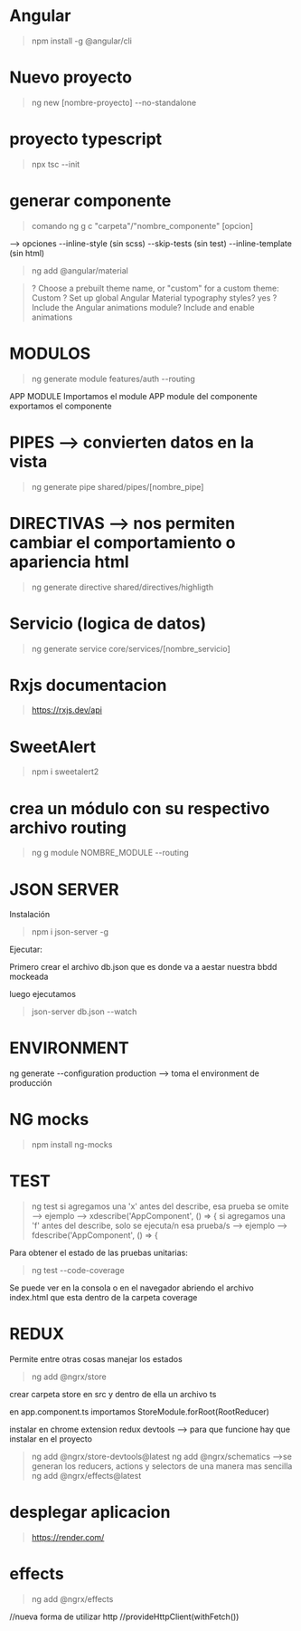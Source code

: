 # Angular 
> npm install -g @angular/cli                                                

# Nuevo proyecto
> ng new [nombre-proyecto] --no-standalone

# proyecto typescript
> npx tsc --init 

# generar componente 
> comando ng g c "carpeta"/"nombre_componente" [opcion]

--> opciones 
    --inline-style (sin scss)
    --skip-tests (sin test)
    --inline-template (sin html)


> ng add @angular/material

> ? Choose a prebuilt theme name, or "custom" for a custom theme: Custom
> ? Set up global Angular Material typography styles? yes
> ? Include the Angular animations module? Include and enable animations


# MODULOS
> ng generate module features/auth --routing

APP MODULE Importamos el  module 
APP module del componente exportamos el componente


# PIPES --> convierten datos en la vista
> ng  generate pipe shared/pipes/[nombre_pipe]

# DIRECTIVAS --> nos permiten cambiar el comportamiento o apariencia html
> ng generate directive shared/directives/highligth

# Servicio (logica de datos)
> ng generate service core/services/[nombre_servicio]

# Rxjs documentacion
> https://rxjs.dev/api

# SweetAlert

> npm i sweetalert2

# crea un módulo con su respectivo archivo routing

> ng g module NOMBRE_MODULE --routing


# JSON SERVER

Instalación 

> npm i json-server -g

Ejecutar:

Primero crear el archivo db.json que es donde va a aestar nuestra bbdd mockeada

luego ejecutamos 

> json-server db.json --watch

# ENVIRONMENT
ng generate --configuration production --> toma el environment de producción

# NG mocks 

> npm install ng-mocks

# TEST 

> ng test
si agregamos una 'x' antes del describe, esa prueba se omite --> ejemplo --> xdescribe('AppComponent', () => {
si agregamos una 'f' antes del describe, solo se ejecuta/n esa prueba/s --> ejemplo --> fdescribe('AppComponent', () => {

Para obtener el estado de las pruebas unitarias:
> ng test --code-coverage

Se puede ver  en la consola o en el navegador abriendo el archivo index.html que esta dentro de la carpeta coverage

# REDUX 
Permite entre otras cosas manejar los estados

> ng add @ngrx/store

crear carpeta store en src y dentro de ella un archivo ts

en app.component.ts importamos  StoreModule.forRoot(RootReducer)

instalar en chrome extension redux devtools --> para que funcione hay que instalar en el proyecto  

> ng add @ngrx/store-devtools@latest
> ng add @ngrx/schematics -->se generan los reducers, actions y selectors de una manera mas sencilla
> ng add @ngrx/effects@latest

# desplegar aplicacion
> https://render.com/


# effects

>  ng add @ngrx/effects

//nueva forma de utilizar http
//provideHttpClient(withFetch())
